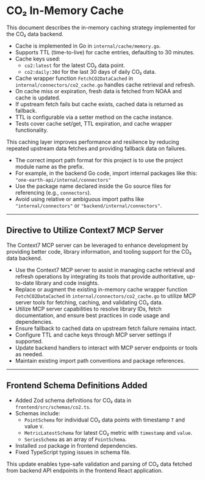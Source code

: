 # CO₂ In-Memory Cache

This document describes the in-memory caching strategy implemented for the CO₂ data backend.

- Cache is implemented in Go in `internal/cache/memory.go`.
- Supports TTL (time-to-live) for cache entries, defaulting to 30 minutes.
- Cache keys used:
  - `co2:latest` for the latest CO₂ data point.
  - `co2:daily:30d` for the last 30 days of daily CO₂ data.
- Cache wrapper function `FetchCO2DataCached` in `internal/connectors/co2_cache.go` handles cache retrieval and refresh.
- On cache miss or expiration, fresh data is fetched from NOAA and cache is updated.
- If upstream fetch fails but cache exists, cached data is returned as fallback.
- TTL is configurable via a setter method on the cache instance.
- Tests cover cache set/get, TTL expiration, and cache wrapper functionality.

This caching layer improves performance and resilience by reducing repeated upstream data fetches and providing fallback data on failures.

- The correct import path format for this project is to use the project module name as the prefix.
- For example, in the backend Go code, import internal packages like this:
  `"one-earth-api/internal/connectors"`
- Use the package name declared inside the Go source files for referencing (e.g., `connectors`).
- Avoid using relative or ambiguous import paths like `"internal/connectors"` or `"backend/internal/connectors"`.

---

## Directive to Utilize Context7 MCP Server

The Context7 MCP server can be leveraged to enhance development by providing better code, library information, and tooling support for the CO₂ data backend.

- Use the Context7 MCP server to assist in managing cache retrieval and refresh operations by integrating its tools that provide authoritative, up-to-date library and code insights.
- Replace or augment the existing in-memory cache wrapper function `FetchCO2DataCached` in `internal/connectors/co2_cache.go` to utilize MCP server tools for fetching, caching, and validating CO₂ data.
- Utilize MCP server capabilities to resolve library IDs, fetch documentation, and ensure best practices in code usage and dependencies.
- Ensure fallback to cached data on upstream fetch failure remains intact.
- Configure TTL and cache keys through MCP server settings if supported.
- Update backend handlers to interact with MCP server endpoints or tools as needed.
- Maintain existing import path conventions and package references.

---

## Frontend Schema Definitions Added

- Added Zod schema definitions for CO₂ data in `frontend/src/schemas/co2.ts`.
- Schemas include:
  - `PointSchema` for individual CO₂ data points with timestamp `T` and value `V`.
  - `MetricLatestSchema` for latest CO₂ metric with `timestamp` and `value`.
  - `SeriesSchema` as an array of `PointSchema`.
- Installed `zod` package in frontend dependencies.
- Fixed TypeScript typing issues in schema file.

This update enables type-safe validation and parsing of CO₂ data fetched from backend API endpoints in the frontend React application.

